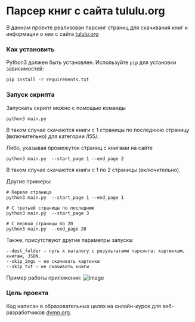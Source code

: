 # Парсер книг с сайта tululu.org

В данном проекте реализован парсинг страниц для скачивания книг и информации о них с сайта [tululu.org](https://tululu.org/)

### Как установить

Python3 должен быть установлен. 
Используйте `pip` для установки зависимостей:
```
pip install -r requirements.txt
```

### Запуск скрипта

Запускать скрипт можно с помощью команды
```
python3 main.py
```
В таком случае скачаются книги с 1 страницы по последнюю страницу (включительно) для категории /l55/.

Либо, указывая промежуток страниц с книгами на сайте
```
python3 main.py  --start_page 1 --end_page 2
```
В таком случае скачаются книги с 1 по 2 страницы (включительно).

Другие примеры:
```
# Первая страница
python3 main.py  --start_page 1 --end_page 1
```
```
# С третьей страницы по последнюю
python3 main.py  --start_page 3
```
```
# С первой страницы по 20
python3 main.py  --end_page 20
```
Также, присутствуют другие параметры запуска:

```
--dest_folder — путь к каталогу с результатами парсинга: картинкам, книгам, JSON.
--skip_imgs — не скачивать картинки
--skip_txt — не скачивать книги
```
Пример работы приложения:
![image](https://github.com/user-attachments/assets/56f09a55-c755-4063-8ed2-93bb69709433)

### Цель проекта

Код написан в образовательных целях на онлайн-курсе для веб-разработчиков [dvmn.org](https://dvmn.org/).
